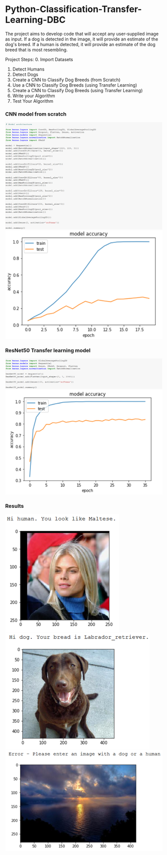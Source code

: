 # Python-Classification-Transfer-Learning-DBC

The project aims to develop code that will accept any user-supplied image as input. If a dog is detected in the image, it will provide an estimate of the dog's breed. If a human is detected, it will provide an estimate of the dog breed that is most resembling.

Project Steps:
0. Import Datasets
1. Detect Humans
2. Detect Dogs
3. Create a CNN to Classify Dog Breeds (from Scratch)
4. Use a CNN to Classify Dog Breeds (using Transfer Learning)
5. Create a CNN to Classify Dog Breeds (using Transfer Learning)
6. Write your Algorithm
7. Test Your Algorithm
    
### CNN model from scratch
![CNN Model](images/CNN.png)
![CNN Model training](images/accuracy1.png)

### ResNet50 Transfer learning model
![ResNet50 Model](images/ResNet50.png)
![TL Model training](images/accuracy2.png)

### Results
![Human image](images/res1.png)
![Dog image](images/res2.png)
![Sky image](images/res3.png)

